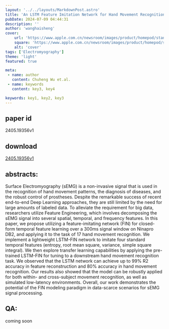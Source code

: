 ```yaml
---
layout: '../../layouts/MarkdownPost.astro'
title: 'An LSTM Feature Imitation Network for Hand Movement Recognition from sEMG Signals'
pubDate: 2024-07-09 04:44:31
description: ''
author: 'wanghaisheng'
cover:
    url: 'https://www.apple.com.cn/newsroom/images/product/homepod/standard/Apple-HomePod-hero-230118_big.jpg.large_2x.jpg'
    square: 'https://www.apple.com.cn/newsroom/images/product/homepod/standard/Apple-HomePod-hero-230118_big.jpg.large_2x.jpg'
    alt: 'cover'
tags: ['Electromyography'] 
theme: 'light'
featured: true

meta:
 - name: author
   content: Chuheng Wu et.al.
 - name: keywords
   content: key3, key4

keywords: key1, key2, key3
---
```


## paper id
2405.19356v1
## download
[2405.19356v1](http://arxiv.org/abs/2405.19356v1)
## abstracts:
Surface Electromyography (sEMG) is a non-invasive signal that is used in the recognition of hand movement patterns, the diagnosis of diseases, and the robust control of prostheses. Despite the remarkable success of recent end-to-end Deep Learning approaches, they are still limited by the need for large amounts of labeled data. To alleviate the requirement for big data, researchers utilize Feature Engineering, which involves decomposing the sEMG signal into several spatial, temporal, and frequency features. In this paper, we propose utilizing a feature-imitating network (FIN) for closed-form temporal feature learning over a 300ms signal window on Ninapro DB2, and applying it to the task of 17 hand movement recognition. We implement a lightweight LSTM-FIN network to imitate four standard temporal features (entropy, root mean square, variance, simple square integral). We then explore transfer learning capabilities by applying the pre-trained LSTM-FIN for tuning to a downstream hand movement recognition task. We observed that the LSTM network can achieve up to 99\% R2 accuracy in feature reconstruction and 80\% accuracy in hand movement recognition. Our results also showed that the model can be robustly applied for both within- and cross-subject movement recognition, as well as simulated low-latency environments. Overall, our work demonstrates the potential of the FIN modeling paradigm in data-scarce scenarios for sEMG signal processing.
## QA:
coming soon
